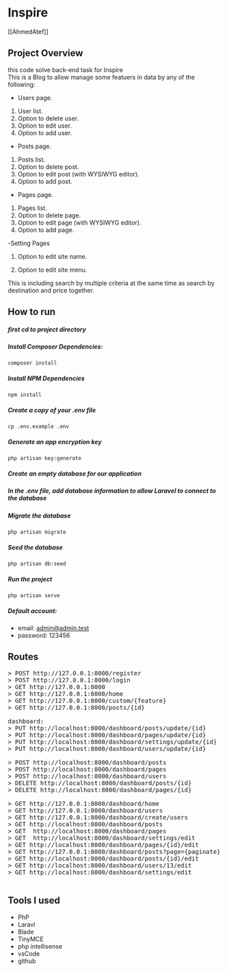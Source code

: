 # Inspire

[[AhmedAtef]]

## Project Overview

  this code  solve back-end task for Inspire  
  This is a Blog to allow manage some featuers  in data by any of the following:

  +  Users page.
1. User list.
2. Option to delete user.
3. Option to edit user.
4. Option to add user.
  + Posts page.
1. Posts list.
2. Option to delete post.
3. Option to edit post (with WYSIWYG editor).
4. Option to add post.
  + Pages page.
1. Pages list.
2. Option to delete page.
3. Option to edit page (with WYSIWYG editor).
4. Option to add page.

 -Setting Pages
   1. Option to edit site name.

2. Option to edit site menu.

  This is including search by multiple criteria at the same time as search by destination and price together.

## How to run 

##### first cd to project directory

##### Install Composer Dependencies:

``` 
composer install
```

##### Install NPM Dependencies

``` 
npm install
```

##### Create a copy of your .env file

``` 
cp .env.example .env
```

##### Generate an app encryption key

``` 
php artisan key:generate
```

##### Create an empty database for our application

##### In the .env file, add database information to allow Laravel to connect to the database

##### Migrate the database

``` 
php artisan migrate
```

##### Seed the database

``` 
php artisan db:seed
```

##### Run the project

``` 
php artisan serve
```

##### Default account:

* email: admin@admin.test
* password: 123456

 

## Routes

<pre>
&gt; POST http://127.0.0.1:8000/register
&gt; POST http://127.0.0.1:8000/login
&gt; GET http://127.0.0.1:8000
&gt; GET http://127.0.0.1:8000/home
&gt; GET http://127.0.0.1:8000/custom/{feature}
&gt; GET http://127.0.0.1:8000/posts/{id}

dashboard:
&gt; PUT http://localhost:8000/dashboard/posts/update/{id}
&gt; PUT http://localhost:8000/dashboard/pages/update/{id}
&gt; PUT http://localhost:8000/dashboard/settings/update/{id}
&gt; PUT http://localhost:8000/dashboard/users/update/{id}

&gt; POST http://localhost:8000/dashboard/posts
&gt; POST http://localhost:8000/dashboard/pages
&gt; POST http://localhost:8000/dashboard/users
&gt; DELETE http://localhost:8000/dashboard/posts/{id}
&gt; DELETE http://localhost:8000/dashboard/pages/{id}

&gt; GET http://127.0.0.1:8000/dashboard/home
&gt; GET http://127.0.0.1:8000/dashboard/users
&gt; GET http://127.0.0.1:8000/dashboard/create/users
&gt; GET http://localhost:8000/dashboard/posts
&gt; GET  http://localhost:8000/dashboard/pages
&gt; GET  http://localhost:8000/dashboard/settings/edit
&gt; GET http://localhost:8000/dashboard/pages/{id}/edit
&gt; GET http://127.0.0.1:8000/dashboard/posts?page={paginate}
&gt; GET http://localhost:8000/dashboard/posts/{id}/edit
&gt; GET http://localhost:8000/dashboard/users/13/edit
&gt; GET http://localhost:8000/dashboard/settings/edit

</pre>

## Tools I used

* PhP 
* Laravl
* Blade
* TinyMCE
* php intellisense
* vsCode
* github
